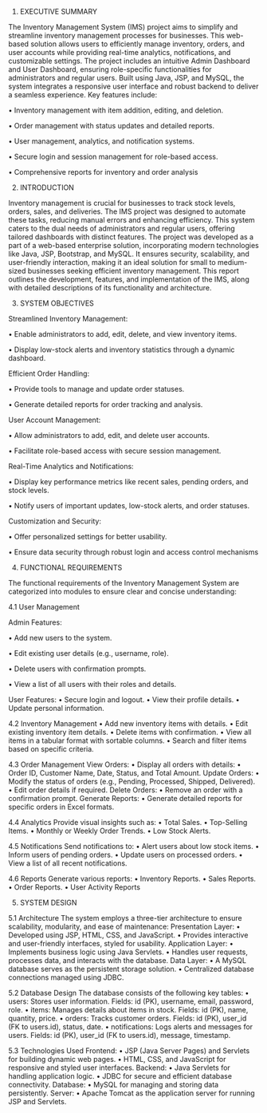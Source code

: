 1. EXECUTIVE SUMMARY
   
The Inventory Management System (IMS) project aims to simplify and streamline inventory management 
processes for businesses. This web-based solution allows users to efficiently manage inventory, orders, and user 
accounts while providing real-time analytics, notifications, and customizable settings. The project includes an 
intuitive Admin Dashboard and User Dashboard, ensuring role-specific functionalities for administrators and 
regular users. Built using Java, JSP, and MySQL, the system integrates a responsive user interface and robust 
backend to deliver a seamless experience.
Key features include:

• Inventory management with item addition, editing, and deletion.

• Order management with status updates and detailed reports.

• User management, analytics, and notification systems.

• Secure login and session management for role-based access.

• Comprehensive reports for inventory and order analysis




2. INTRODUCTION
   
Inventory management is crucial for businesses to track stock levels, orders, sales, and deliveries. The IMS 
project was designed to automate these tasks, reducing manual errors and enhancing efficiency. This system 
caters to the dual needs of administrators and regular users, offering tailored dashboards with distinct features.
The project was developed as a part of a web-based enterprise solution, incorporating modern technologies like 
Java, JSP, Bootstrap, and MySQL. It ensures security, scalability, and user-friendly interaction, making it an 
ideal solution for small to medium-sized businesses seeking efficient inventory management.
This report outlines the development, features, and implementation of the IMS, along with detailed descriptions 
of its functionality and architecture.





3. SYSTEM OBJECTIVES
   
Streamlined Inventory Management:

• Enable administrators to add, edit, delete, and view inventory items.

• Display low-stock alerts and inventory statistics through a dynamic dashboard.

Efficient Order Handling:

• Provide tools to manage and update order statuses.

• Generate detailed reports for order tracking and analysis.

User Account Management:

• Allow administrators to add, edit, and delete user accounts.

• Facilitate role-based access with secure session management.

Real-Time Analytics and Notifications:

• Display key performance metrics like recent sales, pending orders, and stock levels.

• Notify users of important updates, low-stock alerts, and order statuses.

Customization and Security:

• Offer personalized settings for better usability.

• Ensure data security through robust login and access control mechanisms






4. FUNCTIONAL REQUIREMENTS
   
The functional requirements of the Inventory Management System are categorized into modules to ensure 
clear and concise understanding:

4.1 User Management

Admin Features:

• Add new users to the system.

• Edit existing user details (e.g., username, role).

• Delete users with confirmation prompts.

• View a list of all users with their roles and details.


User Features:
• Secure login and logout.
• View their profile details.
• Update personal information.

4.2 Inventory Management
• Add new inventory items with details.
• Edit existing inventory item details.
• Delete items with confirmation.
• View all items in a tabular format with sortable columns.
• Search and filter items based on specific criteria.

4.3 Order Management
View Orders:
• Display all orders with details:
• Order ID, Customer Name, Date, Status, and Total Amount.
Update Orders:
• Modify the status of orders (e.g., Pending, Processed, Shipped, Delivered).
• Edit order details if required.
Delete Orders:
• Remove an order with a confirmation prompt.
Generate Reports:
• Generate detailed reports for specific orders in Excel formats.

4.4 Analytics
Provide visual insights such as:
• Total Sales.
• Top-Selling Items.
• Monthly or Weekly Order Trends.
• Low Stock Alerts.

4.5 Notifications
Send notifications to:
• Alert users about low stock items.
• Inform users of pending orders.
• Update users on processed orders.
• View a list of all recent notifications.

4.6 Reports
Generate various reports:
• Inventory Reports.
• Sales Reports.
• Order Reports.
• User Activity Reports




5. SYSTEM DESIGN
   
5.1 Architecture
The system employs a three-tier architecture to ensure scalability, modularity, and ease of 
maintenance:
Presentation Layer:
• Developed using JSP, HTML, CSS, and JavaScript.
• Provides interactive and user-friendly interfaces, styled for usability.
Application Layer:
• Implements business logic using Java Servlets.
• Handles user requests, processes data, and interacts with the database.
Data Layer:
• A MySQL database serves as the persistent storage solution.
• Centralized database connections managed using JDBC.

5.2 Database Design
The database consists of the following key tables:
• users: Stores user information.
Fields: id (PK), username, email, password, role.
• items: Manages details about items in stock.
Fields: id (PK), name, quantity, price.
• orders: Tracks customer orders.
Fields: id (PK), user_id (FK to users.id), status, date.
• notifications: Logs alerts and messages for users.
Fields: id (PK), user_id (FK to users.id), message, timestamp.

5.3 Technologies Used
Frontend:
• JSP (Java Server Pages) and Servlets for building dynamic web pages.
• HTML, CSS, and JavaScript for responsive and styled user interfaces.
Backend:
• Java Servlets for handling application logic.
• JDBC for secure and efficient database connectivity.
Database:
• MySQL for managing and storing data persistently.
Server:
• Apache Tomcat as the application server for running JSP and Servlets.
